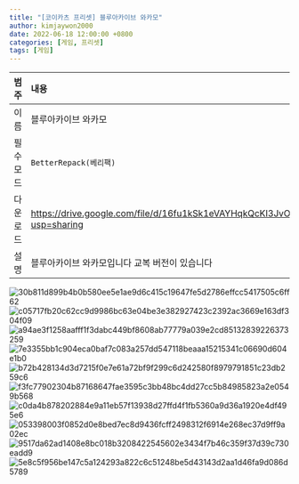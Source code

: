 ```yaml
---
title: "[코이카츠 프리셋] 블루아카이브 와카모"
author: kimjaywon2000
date: 2022-06-18 12:00:00 +0800
categories: [게임, 프리셋]
tags: [게임]
---
```


| 범주             | 내용            |
|:----------------|:---------------|
| 이름             | 블루아카이브 와카모  |
| 필수 모드         | `BetterRepack(베리팩)`       |
| 다운로드          | <https://drive.google.com/file/d/16fu1kSk1eVAYHqkQcKI3JvOXYMNC5MSQ/view?usp=sharing> |
| 설명             | 블루아카이브 와카모입니다 교복 버전이 있습니다   |

![30b811d899b4b0b580ee5e1ae9d6c415c19647fe5d2786effcc5417505c6ff62](https://user-images.githubusercontent.com/76558033/174487714-6532827d-68b9-45b9-9723-fd365130b319.png)
![c05717fb20c62cc9d9986bc63e04be3e382927423c2392ac3669e163df304f09](https://user-images.githubusercontent.com/76558033/174487718-72a76088-ad83-427c-854f-6bd0f8d18d98.png)
![a94ae3f1258aafff1f3dabc449bf8608ab77779a039e2cd85132839226373259](https://user-images.githubusercontent.com/76558033/174487719-b9d0072d-48bc-4f0e-9b39-c94e180193f3.png)
![7e3355bb1c904eca0baf7c083a257dd547118beaaa15215341c06690d604e1b0](https://user-images.githubusercontent.com/76558033/174487721-a6589fb7-40a8-462f-8545-5a868318bb0c.png)
![b72b428134d3d7215f0e7e61a72bf9f299c6d242580f8979791851c23db259c6](https://user-images.githubusercontent.com/76558033/174487722-4e6356af-747f-4f7d-945f-55de523e9439.png)
![f3fc77902304b87168647fae3595c3bb48bc4dd27cc5b84985823a2e0549b568](https://user-images.githubusercontent.com/76558033/174487724-94b6e471-2463-436b-acd9-7388645b9793.png)
![c0da4b878202884e9a11eb57f13938d27ffd4f1fb5360a9d36a1920e4df495e6](https://user-images.githubusercontent.com/76558033/174487728-1c5c7a6f-1622-4379-ba29-397d5b78ccaf.png)
![053398003f0852d0e8bed7ec8d9436fcff2498312f6914e268ec37d9ff9a02ec](https://user-images.githubusercontent.com/76558033/174487730-30e3089f-12a7-4cf2-aa64-6ce62eca951c.png)
![9517da62ad1408e8bc018b3208422545602e3434f7b46c359f37d39c730eadd9](https://user-images.githubusercontent.com/76558033/174487732-8fa70ae7-39bd-49b4-9d59-3050bdfbb594.png)
![5e8c5f956be147c5a124293a822c6c51248be5d43143d2aa1d46fa9d086d5789](https://user-images.githubusercontent.com/76558033/174487734-0bf2f2d8-bceb-486a-acb6-f38c8a8849e9.png)
